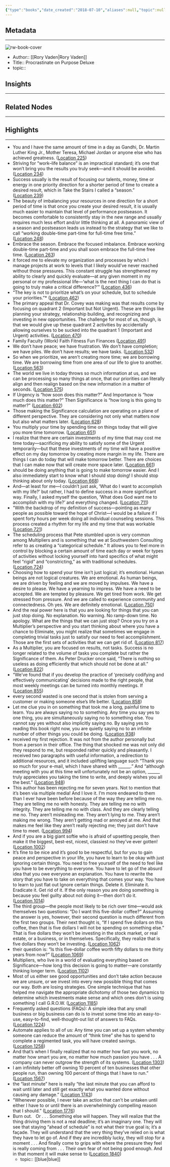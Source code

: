 ```yaml
---
{"type":"books","date_created":"2018-07-10","aliases":null,"topic":null,"url":null,"layout":null,"banner":null,"dg-publish":true,"tags":null,"permalink":"/300-biblio/100-books/procrastinate-on-purpose-deluxe/","dgPassFrontmatter":true,"created":"2023-10-20T12:44:15.000-05:00","updated":"2023-10-20T12:44:15.000-05:00"}
---
```


## Metadata
---
![rw-book-cover](https://m.media-amazon.com/images/I/91dlYpGUWiL._SY160.jpg)
- Author:: [[Rory Vaden\|Rory Vaden]]
- Title:: Procrastinate on Purpose Deluxe
- topic::  



## Insights
---
## Related Nodes
---

## Highlights 
---
- You and I have the same amount of time in a day as Gandhi, Dr. Martin Luther King Jr., Mother Teresa, Michael Jordan or anyone else who has achieved greatness. ([Location 225](https://readwise.io/to_kindle?action=open&asin=B00OZ0TNU4&location=225))
- Striving for “work–life balance” is an impractical standard; it’s one that won’t bring you the results you truly seek—and it should be avoided. ([Location 234](https://readwise.io/to_kindle?action=open&asin=B00OZ0TNU4&location=234))
- Success usually is the result of focusing our talents, money, time or energy in one priority direction for a shorter period of time to create a desired result, which in Take the Stairs I called a “season.” ([Location 239](https://readwise.io/to_kindle?action=open&asin=B00OZ0TNU4&location=239))
- The beauty of imbalancing your resources in one direction for a short period of time is that once you create your desired result, it is usually much easier to maintain that level of performance postseason. It becomes comfortable to consistently stay in the new range and usually requires much less effort and/or little thinking at all. A panoramic view of a season and postseason leads us instead to the strategy that we like to call “working double-time part-time for full-time free time.” ([Location 248](https://readwise.io/to_kindle?action=open&asin=B00OZ0TNU4&location=248))
- Embrace the season. Embrace the focused imbalance. Embrace working double-time part-time and you shall soon embrace the full-time free time. ([Location 263](https://readwise.io/to_kindle?action=open&asin=B00OZ0TNU4&location=263))
- it forced me to elevate my organization and processes by which I manage projects at work to levels that I likely would’ve never reached without those pressures. This constant struggle has strengthened my ability to clearly and quickly evaluate—at any given moment in my personal or my professional life—‘what is the next thing I can do that is going to truly make a critical difference?’” ([Location 436](https://readwise.io/to_kindle?action=open&asin=B00OZ0TNU4&location=436))
- “The key is not to prioritize what’s on your schedule, but to schedule your priorities.”* ([Location 462](https://readwise.io/to_kindle?action=open&asin=B00OZ0TNU4&location=462))
- The primary appeal that Dr. Covey was making was that results come by focusing on quadrant 2 (Important but Not Urgent). These are things like planning your strategy, relationship building, and recognizing and investing in new opportunities. The challenge for most of us, though, is that we would give up these quadrant 2 activities by accidentally allowing ourselves to be sucked into the quadrant 1 (Important and Urgent) activities. ([Location 470](https://readwise.io/to_kindle?action=open&asin=B00OZ0TNU4&location=470))
- Family Faculty (Work) Faith Fitness Fun Finances ([Location 491](https://readwise.io/to_kindle?action=open&asin=B00OZ0TNU4&location=491))
- We don’t have peace; we have frustration. We don’t have completion; we have piles. We don’t have results; we have tasks. ([Location 532](https://readwise.io/to_kindle?action=open&asin=B00OZ0TNU4&location=532))
- So when we prioritize, we aren’t creating more time; we are borrowing time. We are borrowing time from one area of our life to give to another. ([Location 563](https://readwise.io/to_kindle?action=open&asin=B00OZ0TNU4&location=563))
- The world we live in today throws so much information at us, and we can be processing so many things at once, that our priorities can literally align and then realign based on the new information in a matter of seconds. ([Location 575](https://readwise.io/to_kindle?action=open&asin=B00OZ0TNU4&location=575))
- If Urgency is “how soon does this matter?” And Importance is “how much does this matter?” Then Significance is “how long is this going to matter?” ([Location 602](https://readwise.io/to_kindle?action=open&asin=B00OZ0TNU4&location=602))
- Those making the Significance calculation are operating on a plane of different perspective. They are considering not only what matters now but also what matters later. ([Location 628](https://readwise.io/to_kindle?action=open&asin=B00OZ0TNU4&location=628))
- You multiply your time by spending time on things today that will give you more time tomorrow. ([Location 651](https://readwise.io/to_kindle?action=open&asin=B00OZ0TNU4&location=651))
- I realize that there are certain investments of my time that may cost me time today—sacrificing my ability to satisfy some of the Urgent temporarily—but that these investments of my time will have a positive effect on my day tomorrow by creating more margin in my life. There are things I can do today that will make tomorrow better. There are choices that I can make now that will create more space later. ([Location 661](https://readwise.io/to_kindle?action=open&asin=B00OZ0TNU4&location=661))
- should be doing anything that is going to make tomorrow easier. And I also immediately start to know what I should stop doing! I should stop thinking about only today. ([Location 668](https://readwise.io/to_kindle?action=open&asin=B00OZ0TNU4&location=668))
- And—at least for me—I couldn’t just ask, ‘What do I want to accomplish with my life?’ but rather, I had to define success in a more significant way. Finally, I asked myself the question, ‘What does God want me to accomplish with my life?’ and everything changed. ([Location 711](https://readwise.io/to_kindle?action=open&asin=B00OZ0TNU4&location=711))
- “With the backdrop of my definition of success—pointing as many people as possible toward the hope of Christ—I would be a failure if I spent forty hours per week doing all individual counseling sessions. This process created a rhythm for my life and my time that was workable ([Location 721](https://readwise.io/to_kindle?action=open&asin=B00OZ0TNU4&location=721))
- The scheduling process that Pete stumbled upon is very common among Multipliers and is something that we at Southwestern Consulting refer to as creating a “categorical schedule.” It allows you to feel more in control by blocking a certain amount of time each day or week for types of activities without locking yourself into hard specifics of what might feel “rigid” and “constricting,” as with traditional schedules. ([Location 724](https://readwise.io/to_kindle?action=open&asin=B00OZ0TNU4&location=724))
- Choosing how to spend your time isn’t just logical; it’s emotional. Human beings are not logical creatures. We are emotional. As human beings, we are driven by feeling and we are moved by impulses. We have a desire to please. We have a yearning to impress. We have a need to be accepted. We are tempted by pleasure. We get tired from work. We get stressed from pressure. And we are called to experience community and connectedness. Oh yes. We are definitely emotional. ([Location 750](https://readwise.io/to_kindle?action=open&asin=B00OZ0TNU4&location=750))
- And the real power here is that you are looking for things that you can just stop doing. No explanation. No warning. No ramp-down time. No apology. What are the things that we can just stop? Once you try on a Multiplier’s perspective and you start thinking about where you have a chance to Eliminate, you might realize that sometimes we engage in completing trivial tasks just to satisfy our need to feel accomplishment. Those are the first sets of activities that we can get rid of. ([Location 817](https://readwise.io/to_kindle?action=open&asin=B00OZ0TNU4&location=817))
- As a Multiplier, you are focused on results, not tasks. Success is no longer related to the volume of tasks you complete but rather the Significance of them. As Peter Drucker once said, “There is nothing so useless as doing efficiently that which should not be done at all.” ([Location 822](https://readwise.io/to_kindle?action=open&asin=B00OZ0TNU4&location=822))
- “We’ve found that if you develop the practice of ‘precisely codifying and effectively communicating’ decisions made to the right people, that most weekly meetings can be turned into monthly meetings. If ([Location 855](https://readwise.io/to_kindle?action=open&asin=B00OZ0TNU4&location=855))
- every second wasted is one second that is stolen from serving a customer or making someone else’s life better. ([Location 858](https://readwise.io/to_kindle?action=open&asin=B00OZ0TNU4&location=858))
- Let me clue you in on something that took me a long, painful time to learn. You are always saying no to something. Any time you say yes to one thing, you are simultaneously saying no to something else. You cannot say yes without also implicitly saying no. By saying yes to reading this book right now, you are quietly saying no to an infinite number of other things you could be doing. ([Location 938](https://readwise.io/to_kindle?action=open&asin=B00OZ0TNU4&location=938))
- received my first rejection. It was not from the author personally but from a person in their office. The thing that shocked me was not only did they respond to me, but responded rather quickly and pleasantly. I received two paragraphs with useful information, a redirection to additional resources, and it included uplifting language such “Thank you so much for your e-mail, which I have shared with ______.” And “although meeting with you at this time will unfortunately not be an option, ______ truly appreciates you taking the time to write, and deeply wishes you all the best.” ([Location 948](https://readwise.io/to_kindle?action=open&asin=B00OZ0TNU4&location=948))
- This author has been rejecting me for seven years. Not to mention that it’s been via multiple media! And I love it. I’m more endeared to them than I ever have been before because of the way they are telling me no. They are telling me no with honesty. They are telling me no with integrity. They are telling me no with class. And they are clearly telling me no. They aren’t misleading me. They aren’t lying to me. They aren’t making me wrong. They aren’t getting mad or annoyed at me. And that makes me feel like they aren’t really rejecting me; they just don’t have time to meet. ([Location 994](https://readwise.io/to_kindle?action=open&asin=B00OZ0TNU4&location=994))
- And if you are a big giant softie who is afraid of upsetting people, then make it the biggest, best-est, nicest, classiest no they’ve ever gotten! ([Location 1002](https://readwise.io/to_kindle?action=open&asin=B00OZ0TNU4&location=1002))
- It’s fine to be nice and it’s good to be respectful, but for you to gain peace and perspective in your life, you have to learn to be okay with just Ignoring certain things. You need to free yourself of the need to feel like you have to be everything to everyone. You have to let go of the absurd idea that you owe everyone an explanation. You have to rewrite the story that you have to take on everything that comes your way. You have to learn to just flat out Ignore certain things. Delete it. Eliminate it. Eradicate it. Get rid of it. If the only reason you are doing something is because you feel guilty about not doing it—then don’t do it. ([Location 1014](https://readwise.io/to_kindle?action=open&asin=B00OZ0TNU4&location=1014))
- The third group—the people most likely to be rich over time—would ask themselves two questions: “Do I want this five-dollar coffee?” Assuming the answer is yes, however, their second question is much different from the first two groups. Their next thought is, “If I spend five dollars on this coffee, then that is five dollars I will not be spending on something else.” That is five dollars they won’t be investing in the stock market, or real estate, or a business, or in themselves. Specifically, they realize that is five dollars they won’t be investing. ([Location 1062](https://readwise.io/to_kindle?action=open&asin=B00OZ0TNU4&location=1062))
- their question is: “Is this five-dollar coffee worth fifty dollars to me thirty years from now?” ([Location 1069](https://readwise.io/to_kindle?action=open&asin=B00OZ0TNU4&location=1069))
- Multipliers, who live in a world of evaluating everything based on Significance—how long this decision is going to matter—are constantly thinking longer term. ([Location 1102](https://readwise.io/to_kindle?action=open&asin=B00OZ0TNU4&location=1102))
- Most of us either see good opportunities and don’t take action because we are unsure, or we invest into every new possible thing that comes our way. Both are losing strategies. One simple technique that has helped me navigate the appropriate dichotomy of those two dynamics to determine which investments make sense and which ones don’t is using something I call G.R.O.W. ([Location 1185](https://readwise.io/to_kindle?action=open&asin=B00OZ0TNU4&location=1185))
- Frequently asked questions (FAQs): A simple idea that any small business or big business can do is to invest some time into an easy-to-use, easy-to-find, well-thought-out list of answers to FAQs. ([Location 1224](https://readwise.io/to_kindle?action=open&asin=B00OZ0TNU4&location=1224))
- Automate applies to all of us: Any time you can set up a system whereby someone can reduce the amount of “think time” she has to spend to complete a regimented task, you will have created savings. ([Location 1258](https://readwise.io/to_kindle?action=open&asin=B00OZ0TNU4&location=1258))
- And that’s when I finally realized that no matter how fast you work, no matter how smart you are, no matter how much passion you have . . . A company can never outgrow the strength of its systems. ([Location 1303](https://readwise.io/to_kindle?action=open&asin=B00OZ0TNU4&location=1303))
- I am infinitely better off owning 10 percent of ten businesses that other people run, than owning 100 percent of things that I have to run.” ([Location 1567](https://readwise.io/to_kindle?action=open&asin=B00OZ0TNU4&location=1567))
- the “last minute” here is really “the last minute that you can afford to wait until later and still get exactly what you wanted done without causing any damage.” ([Location 1743](https://readwise.io/to_kindle?action=open&asin=B00OZ0TNU4&location=1743))
- “Whenever possible, I never take an action that can’t be untaken until either I have to or until there is an overwhelmingly compelling reason that I should.” ([Location 1776](https://readwise.io/to_kindle?action=open&asin=B00OZ0TNU4&location=1776))
- Burn out.   Or . . . Something else will happen. They will realize that the thing driving them is not a real deadline; it’s an imaginary one. They will see that staying “ahead of schedule” is not what their true goal is; it’s a façade. They will understand that the very thing they’ve relied on is what they have to let go of. And if they are incredibly lucky, they will stop for a moment . . . And finally come to grips with where the pressure they feel is really coming from . . . Their own fear of not being good enough. And in that moment it will make sense to ([Location 1840](https://readwise.io/to_kindle?action=open&asin=B00OZ0TNU4&location=1840))
    - topic:: [[blue\|blue]] 
